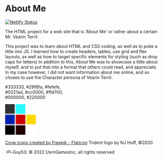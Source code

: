 # About Me
[![Netlify Status](https://api.netlify.com/api/v1/badges/eb65b329-a61d-4d54-987f-74c1e5d9be2a/deploy-status)](https://app.netlify.com/sites/about-me-pi-guy53/deploys)

The HTML project for a web site that is 'About Me' or rather about a certain Mr. Vearin Terril

This project was to learn about HTML and CSS coding, as well as to poke a little into JS. I learned how to create headers, tables, use grid and flex layouts, as well as how to target specific elements for styling (such as drop caps for letters) 
In addition to this, About Me was to showcase a little about myself, and to put that into a format that others could read, and appreciate. In my case however, I did not want information about me online, and so choses to use the Character persona of Vearin Terril. 

#333333, #29f8fa, #fefefe,
<br>
#0221ad, #cc0000, #ffd700,
<br>
#000000, #220000

<img src = "img/color-swatches.png" style="width:100px;"/>

[Crow icons created by Freepik - Flaticon](https://www.flaticon.com/free-icons/crow)
Trident logo by NJ Huff, &copy;2020

-Pi-Guy53:
&copy; 2022 UsrnGamesInc, all rights reserved